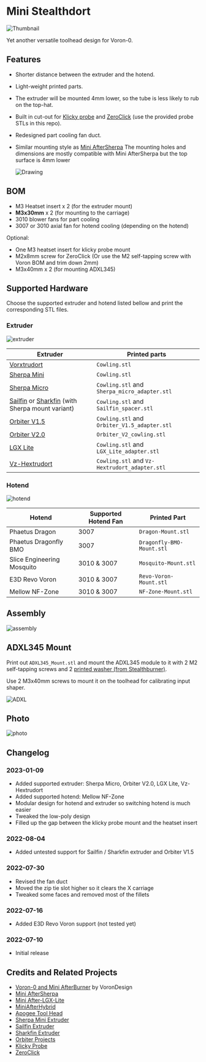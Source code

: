 # Mini Stealthdort

![Thumbnail](./Images/Thumbnail.png)

Yet another versatile toolhead design for Voron-0.

## Features

- Shorter distance between the extruder and the hotend.
- Light-weight printed parts.
- The extruder will be mounted 4mm lower, so the tube is less likely to rub on the top-hat.
- Built in cut-out for [Klicky probe](https://github.com/jlas1/Klicky-Probe/tree/main/Printers/Voron/v0) and [ZeroClick](https://github.com/zruncho3d/ZeroClick) (use the provided probe STLs in this repo).
- Redesigned part cooling fan duct.
- Similar mounting style as [Mini AfterSherpa](https://github.com/PrintersForAnts/Mini-AfterSherpa)
  The mounting holes and dimensions are mostly compatible with Mini AfterSherpa but the top surface is 4mm lower

  ![Drawing](./Images/Drawing.png)

## BOM

- M3 Heatset insert x 2 (for the extruder mount)
- **M3x30mm** x 2 (for mounting to the carriage)
- 3010 blower fans for part cooling
- 3007 or 3010 axial fan for hotend cooling (depending on the hotend)

Optional:

- One M3 heatset insert for klicky probe mount
- M2x8mm screw for ZeroClick (Or use the M2 self-tapping screw with Voron BOM and trim down 2mm)
- M3x40mm x 2 (for mounting ADXL345)

## Supported Hardware

Choose the supported extruder and hotend listed bellow and print the corresponding STL files.

### Extruder

![extruder](./Images/Extruders.png)

| Extruder                                                                                                                                                                                | Printed parts                                 |
| --------------------------------------------------------------------------------------------------------------------------------------------------------------------------------------- | --------------------------------------------- |
| [Vorxtrudort](https://github.com/nhchiu/VoronMods/tree/main/Extruder)                                                                                                                   | `Cowling.stl`                                 |
| [Sherpa Mini](https://github.com/Annex-Engineering/Sherpa_Mini-Extruder)                                                                                                                | `Cowling.stl`                                 |
| [Sherpa Micro](https://github.com/Annex-Engineering/Sherpa_Micro-Extruder)                                                                                                              | `Cowling.stl` and `Sherpa_micro_adapter.stl`  |
| [Sailfin](https://github.com/CroXY3D/Sailfin-Extruder) or [Sharkfin](https://github.com/KayosMaker/Sailfin-Extruder/tree/main/Usermods/KayosMaker/Sharkfin) (with Sherpa mount variant) | `Cowling.stl` and `Sailfin_spacer.stl`        |
| [Orbiter V1.5](https://orbiterprojects.com/orbiter-1-5)                                                                                                                                 | `Cowling.stl` and `Orbiter_V1.5_adapter.stl`  |
| [Orbiter V2.0](https://orbiterprojects.com/orbiter-v2-0/)                                                                                                                               | `Orbiter_V2_cowling.stl`                      |
| [LGX Lite](https://www.bondtech.se/product/lgx-lite-large-gears-extruder/)                                                                                                              | `Cowling.stl` and `LGX_Lite_adapter.stl`      |
| [Vz-Hextrudort](https://github.com/VzBoT3D/Vz-HextrudORT)                                                                                                                               | `Cowling.stl` and `Vz-Hextrudort_adapter.stl` |

### Hotend

![hotend](./Images/Hotends.png)

| Hotend                     | Supported Hotend Fan | Printed Part              |
| -------------------------- | -------------------- | ------------------------- |
| Phaetus Dragon             | 3007                 | `Dragon-Mount.stl`        |
| Phaetus Dragonfly BMO      | 3007                 | `Dragonfly-BMO-Mount.stl` |
| Slice Engineering Mosquito | 3010 & 3007          | `Mosquito-Mount.stl`      |
| E3D Revo Voron             | 3010 & 3007          | `Revo-Voron-Mount.stl`    |
| Mellow NF-Zone             | 3010 & 3007          | `NF-Zone-Mount.stl`       |

## Assembly

![assembly](./Images/Assembly.png)

## ADXL345 Mount

Print out `ADXL345_Mount.stl` and mount the ADXL345 module to it with 2 M2 self-tapping screws and 2 [printed washer (from Stealthburner)](https://github.com/VoronDesign/Voron-Stealthburner/blob/main/STLs/Stealthburner/ADXL345_Mounts/sb_adxl_washer_x2.stl).

Use 2 M3x40mm screws to mount it on the toolhead for calibrating input shaper.

![ADXL](Images/ADXL345.png)

## Photo

![photo](./Images/Photo.jpg)

## Changelog

### 2023-01-09

- Added supported extruder: Sherpa Micro, Orbiter V2.0, LGX Lite, Vz-Hextrudort
- Added supported hotend: Mellow NF-Zone
- Modular design for hotend and extruder so switching hotend is much easier
- Tweaked the low-poly design
- Filled up the gap between the klicky probe mount and the heatset insert

### 2022-08-04

- Added untested support for Sailfin / Sharkfin extruder and Orbiter V1.5

### 2022-07-30

- Revised the fan duct
- Moved the zip tie slot higher so it clears the X carriage
- Tweaked some faces and removed most of the fillets

### 2022-07-16

- Added E3D Revo Voron support (not tested yet)

### 2022-07-10

- Initial release

## Credits and Related Projects

- [Voron-0 and Mini AfterBurner](https://github.com/VoronDesign/Voron-0) by VoronDesign
- [Mini AfterSherpa](https://github.com/PrintersForAnts/Mini-AfterSherpa)
- [Mini After-LGX-Lite](https://github.com/VoronDesign/VoronUsers/tree/master/printer_mods/Bondtech/Mini-After-LGX-Lite)
- [MiniAfterHybrid](https://github.com/camerony/VoronCustom/tree/main/v0.1_MiniAfterHybrid)
- [Apogee Tool Head](https://orbiterprojects.com/ender-3-v2/)
- [Sherpa Mini Extruder](https://github.com/Annex-Engineering/Sherpa_Mini-Extruder)
- [Sailfin Extruder](https://github.com/CroXY3D/Sailfin-Extruder)
- [Sharkfin Extruder](https://github.com/KayosMaker/Sailfin-Extruder/tree/main/Usermods/KayosMaker/Sharkfin)
- [Orbiter Projects](https://orbiterprojects.com)
- [Klicky Probe](https://github.com/jlas1/Klicky-Probe)
- [ZeroClick](https://github.com/zruncho3d/ZeroClick)
